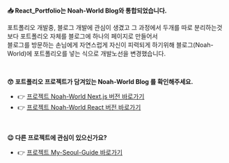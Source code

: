 <br/>

**📥 React_Portfolio는 Noah-World Blog와 통합되었습니다.**

포트폴리오 개발중, 블로그 개발에 관심이 생겼고 그 과정에서 두개를 따로 분리하는것 보다 포트폴리오 자체를 블로그에 하나의 페이지로 만들어서 <br/>
블로그를 방문하는 손님에게 자연스럽게 자신이 피력되게 하기위해 블로그(Noah-World)에 포트폴리오를 넣는 식으로 개발노선을 변경했습니다.

<br/>


**😙 포트폴리오 프로젝트가 담겨있는 Noah-World Blog 를 확인해주세요.**

- 👉 [프로젝트 Noah-World Next.js 버전 바로가기](https://github.com/noah071610/Next_Noahworld)<br/>
- 👉 [프로젝트 Noah-World React 버전 바로가기](https://github.com/noah071610/Next_Noahworld)

<br/>

**😉 다른 프로젝트에 관심이 있으신가요?**

- 👉 [프로젝트 My-Seoul-Guide 바로가기](https://github.com/noah071610/My-Seoul-Guide)

<br/><br/><br/><br/>
